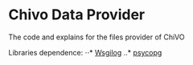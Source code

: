 # Chivo Data Provider

The code and explains for the files provider of ChiVO

Libraries dependence:
⋅⋅* [Wsgilog](https://github.com/jwplayer/wsgilog)
..* [psycopg](http://initd.org/psycopg/)
